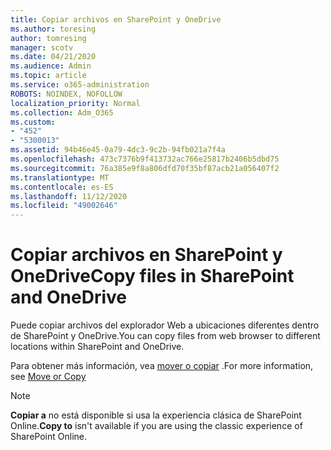 ```yaml
---
title: Copiar archivos en SharePoint y OneDrive
ms.author: toresing
author: tomresing
manager: scotv
ms.date: 04/21/2020
ms.audience: Admin
ms.topic: article
ms.service: o365-administration
ROBOTS: NOINDEX, NOFOLLOW
localization_priority: Normal
ms.collection: Adm_O365
ms.custom:
- "452"
- "5300013"
ms.assetid: 94b46e45-0a79-4dc3-9c2b-94fb021a7f4a
ms.openlocfilehash: 473c7376b9f413732ac766e25817b2406b5dbd75
ms.sourcegitcommit: 76a385e9f8a806dfd70f35bf87acb21a056407f2
ms.translationtype: MT
ms.contentlocale: es-ES
ms.lasthandoff: 11/12/2020
ms.locfileid: "49002646"
---
```

# <a name="copy-files-in-sharepoint-and-onedrive"></a><span data-ttu-id="13328-102">Copiar archivos en SharePoint y OneDrive</span><span class="sxs-lookup"><span data-stu-id="13328-102">Copy files in SharePoint and OneDrive</span></span>

<span data-ttu-id="13328-103">Puede copiar archivos del explorador Web a ubicaciones diferentes dentro de SharePoint y OneDrive.</span><span class="sxs-lookup"><span data-stu-id="13328-103">You can copy files from web browser to different locations within SharePoint and OneDrive.</span></span>

<span data-ttu-id="13328-104">Para obtener más información, vea [mover o copiar](https://support.microsoft.com/office/00e2f483-4df3-46be-a861-1f5f0c1a87bc) .</span><span class="sxs-lookup"><span data-stu-id="13328-104">For more information, see [Move or Copy](https://support.microsoft.com/office/00e2f483-4df3-46be-a861-1f5f0c1a87bc)</span></span>

> [!NOTE]
> <span data-ttu-id="13328-105">**Copiar a** no está disponible si usa la experiencia clásica de SharePoint Online.</span><span class="sxs-lookup"><span data-stu-id="13328-105">**Copy to** isn't available if you are using the classic experience of SharePoint Online.</span></span>
